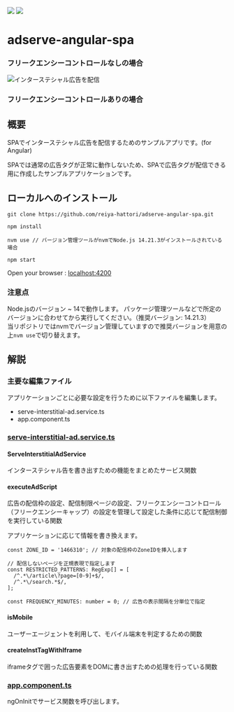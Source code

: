 ![](https://img.shields.io/badge/11.2.14-Angular-DD0031.svg?logo=angular&style=plastic)
![](https://img.shields.io/badge/~14.21.3-Node.js-339933.svg?logo=node.js&style=plastic)
# adserve-angular-spa

### フリークエンシーコントロールなしの場合

![インターステシャル広告を配信](https://github.com/reiya-hattori/adserve-angular-spa/assets/135287492/2f47bc56-59ef-4b97-a9b8-87618ec8a4f6)

### フリークエンシーコントロールありの場合

## 概要
SPAでインターステシャル広告を配信するためのサンプルアプリです。(for Angular)

SPAでは通常の広告タグが正常に動作しないため、SPAで広告タグが配信できる用に作成したサンプルアプリケーションです。

## ローカルへのインストール
```
git clone https://github.com/reiya-hattori/adserve-angular-spa.git

npm install

nvm use // バージョン管理ツールがnvmでNode.js 14.21.3がインストールされている場合

npm start
```

Open your browser : [localhost:4200](http://localhost:4200/)

### 注意点
Node.jsのバージョン ~ 14で動作します。
パッケージ管理ツールなどで所定のバージョンに合わせてから実行してください。（推奨バージョン: 14.21.3）\
当リポジトリではnvmでバージョン管理していますので推奨バージョンを用意の上`nvm use`で切り替えます。
## 解説

### 主要な編集ファイル
アプリケーションごとに必要な設定を行うために以下ファイルを編集します。
- serve-interstitial-ad.service.ts
- app.component.ts

### [serve-interstitial-ad.service.ts](./src/app/services/serve-interstitial-ad.service.ts)

#### ServeInterstitialAdService
インターステシャル告を書き出すための機能をまとめたサービス関数

#### executeAdScript
広告の配信枠の設定、配信制限ページの設定、フリークエンシーコントロール（フリークエンシーキャップ）の設定を管理して設定した条件に応じて配信制御を実行している関数

アプリケーションに応じて情報を書き換えます。
```
const ZONE_ID = '1466310'; // 対象の配信枠のZoneIDを挿入します

// 配信しないページを正規表現で指定します
const RESTRICTED_PATTERNS: RegExp[] = [
  /^.*\/article\?page=[0-9]+$/,
  /^.*\/search.*$/,
];

const FREQUENCY_MINUTES: number = 0; // 広告の表示間隔を分単位で指定
```

#### isMobile
ユーザーエージェントを利用して、モバイル端末を判定するための関数

#### createInstTagWithIframe
iframeタグで囲った広告要素をDOMに書き出すための処理を行っている関数

### [app.component.ts](./src/app/app.component.ts)
ngOnInitでサービス関数を呼び出します。
